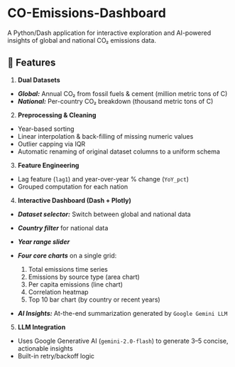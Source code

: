 # CO-Emissions-Dashboard

A Python/Dash application for interactive exploration and AI-powered insights of global and national CO₂ emissions data.

## 🚀 Features ##
1. **Dual Datasets**
- ***Global:*** Annual CO₂ from fossil fuels & cement (million metric tons of C)
- ***National:*** Per-country CO₂ breakdown (thousand metric tons of C)
2. **Preprocessing & Cleaning**
- Year-based sorting
- Linear interpolation & back-filling of missing numeric values
- Outlier capping via IQR
- Automatic renaming of original dataset columns to a uniform schema
3. **Feature Engineering**
- Lag feature (`lag1`) and year-over-year % change (`YoY_pct`)
- Grouped computation for each nation
4. **Interactive Dashboard (Dash + Plotly)**
- ***Dataset selector:*** Switch between global and national data
- ***Country filter*** for national data
- ***Year range slider***
- ***Four core charts*** on a single grid:
    1. Total emissions time series
    2. Emissions by source type (area chart)
    3. Per capita emissions (line chart)
    4. Correlation heatmap
    5. Top 10 bar chart (by country or recent years)

- ***AI Insights:*** At-the-end summarization generated by `Google Gemini LLM`
5. **LLM Integration**
- Uses Google Generative AI (`gemini-2.0-flash`) to generate 3–5 concise, actionable insights
- Built-in retry/backoff logic
